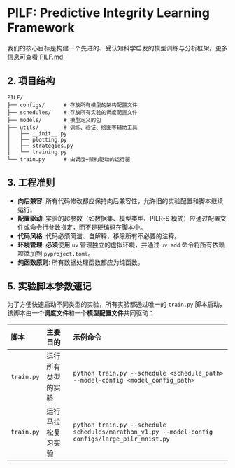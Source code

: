# PILF: Predictive Integrity Learning Framework

我们的核心目标是构建一个先进的、受认知科学启发的模型训练与分析框架。更多信息可查看 [PILF.md](./PILF.md)

## 2. 项目结构

```plain
PILF/
├── configs/      # 存放所有模型的架构配置文件
├── schedules/    # 存放所有实验的调度配置文件
├── models/       # 模型定义的包
├── utils/        # 训练、验证、绘图等辅助工具
│   ├── __init__.py
│   ├── plotting.py
│   ├── strategies.py
│   └── training.py
└── train.py      # 由调度+架构驱动的运行器
```

## 3. 工程准则

- **向后兼容**: 所有代码修改都应保持向后兼容性，允许旧的实验配置和脚本继续运行。
- **配置驱动**: 实验的超参数（如数据集、模型类型、PILR-S 模式）应通过配置文件或命令行参数指定，而不是硬编码在脚本中。
- **代码风格**: 代码必须简洁、自解释，移除所有不必要的注释。
- **环境管理**: **必须**使用 `uv` 管理独立的虚拟环境，并通过 `uv add` 命令将所有依赖项添加到 `pyproject.toml`。
- **纯函数原则**: 所有数据处理函数都应为纯函数。

## 5. 实验脚本参数速记

为了方便快速启动不同类型的实验，所有实验都通过唯一的 `train.py` 脚本启动，该脚本由一个**调度文件**和一个**模型配置文件**共同驱动：

| 脚本 | 主要目的 | 示例命令 |
| :--- | :--- | :--- |
| `train.py` | 运行所有类型的实验 | `python train.py --schedule <schedule_path> --model-config <model_config_path>` |
| `train.py` | 运行马拉松复习实验 | `python train.py --schedule schedules/marathon_v1.py --model-config configs/large_pilr_mnist.py` |
